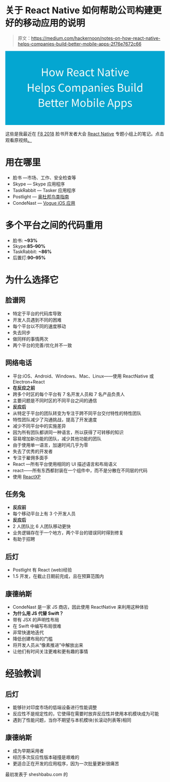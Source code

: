 # 关于 React Native 如何帮助公司构建更好的移动应用的说明

> 原文：<https://medium.com/hackernoon/notes-on-how-react-native-helps-companies-build-better-mobile-apps-2f76e7672c66>

![](img/93b69907c1e3d051dedb56a8a25f9698.png)

这些是我最近在 [F8 2018](https://developers.facebook.com/videos/?category=f8_2018) 脸书开发者大会 [React Native](https://hackernoon.com/tagged/react-native) 专题小组上的笔记。点击观看原视频[。](https://developers.facebook.com/videos/f8-2018/how-react-native-helps-companies-build-better-mobile-apps/)

# 用在哪里

*   脸书 —市场、工作、安全检查等
*   Skype — Skype 应用程序
*   TaskRabbit — Tasker 应用程序
*   Postlight — [奥杜邦鸟类指南](https://itunes.apple.com/us/app/audubon-bird-guide/id333227386?mt=8)
*   CondeNast — [Vogue iOS 应用](https://itunes.apple.com/us/app/vogue/id1087973225?mt=8)

# 多个平台之间的代码重用

*   脸书: **~93%**
*   Skype:**85–90%**
*   TaskRabbit: **~86%**
*   后置灯:**90–95%**

# 为什么选择它

## 脸谱网

*   特定于平台的代码库导致
*   开发人员遇到不同的困难
*   每个平台以不同的速度移动
*   失去同步
*   做同样的事情两次
*   两个平台的完善/优化并不一致

## 网络电话

*   平台:iOS、Android、Windows、Mac、Linux——使用 ReactNative 或 Electron+React
*   **在反应之前**
*   跨多个时区的每个平台有 7 名开发人员和 7 名产品负责人
*   主要问题是不同时区的不同平台之间的通信
*   **反应后**
*   从特定于平台的团队转变为专注于跨不同平台交付特性的特性团队
*   特性团队减少了沟通挑战，提高了开发速度
*   减少不同平台中的实施差异
*   因为所有团队都讲同一种语言，所以获得了可转移的知识
*   容易增加新功能的团队，减少其他功能的团队
*   由于使用单一语言，加速时间几乎为零
*   失去了优秀的开发者
*   专注于雇佣多面手
*   React —所有平台使用相同的 UI 描述语言和布局语义
*   react——所有东西都封装在一个组件中，而不是分散在不同层的代码
*   使用 [ReactXP](https://microsoft.github.io/reactxp/)

## 任务兔

*   **反应前**
*   每个移动平台上有 3 个开发人员
*   **反应后**
*   2 人团队比 6 人团队移动更快
*   业务逻辑存在于一个地方，两个平台的错误同时得到修复
*   有助于招聘

## 后灯

*   Postlight 有 React (web)经验
*   1.5 开发，在截止日期前完成，且在预算范围内

## 康德纳斯

*   CondeNast 是一家 JS 商店，因此使用 ReactNative 来利用这种体验
*   **为什么用 JS 代替 Swift？**
*   带有 JSX 的声明性布局
*   在 Swift 中编写布局很难
*   非常快速地迭代
*   降低创建布局的门槛
*   将开发人员从“像素推进”中解放出来
*   让他们有时间关注更难和更有趣的事情

# 经验教训

## 后灯

*   能够针对印度市场的低端设备进行性能调整
*   反应性不是规定性的，它使得在需要时放弃反应性并使用本机模块成为可能
*   遇到了性能问题，当你不期望与本机模块(长滚动列表等)相同

## 康德纳斯

*   成为早期采用者
*   经历多次反应性版本碰撞是艰难的
*   更适合正在开发的应用程序，因为一次批量更新很痛苦

最初发表于 sheshbabu.com 的